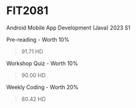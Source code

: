 # FIT2081
Android Mobile App Development (Java) 2023 S1

Pre-reading - Worth 10%
> 91.71 HD

Workshop Quiz - Worth 10%
> 90.00 HD

Weekly Coding - Worth 20%
> 80.42 HD
